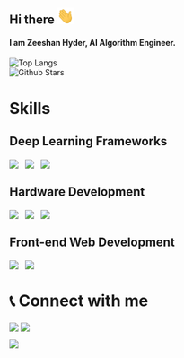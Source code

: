 <h2> Hi there <img src="https://github.com/ABSphreak/ABSphreak/blob/master/gifs/Hi.gif" width="30px"></h2>
<div align="left" width="50">
</div>
</p>

#### I am Zeeshan Hyder, AI Algorithm Engineer.

 
![Top Langs](https://github-readme-stats.vercel.app/api/top-langs/?username=zeeshann1&langs_count=8&theme=prussian&layout=compact&card_width=445)  
![Github Stars](https://github-readme-stats.vercel.app/api?username=zeeshann1&show_icons=true&locale=en&count_private=true&hide=stars&hide_rank=true&custom_title=My%20GitHub%20Stats&disable_animations=true&theme=prussian) 
  
#  Skills
## Deep Learning Frameworks
<p align="left">
      <a href="https://github.com/pytorch/pytorch" target="blank"><img align="center"
      src="https://i0.wp.com/www.marktechpost.com/wp-content/uploads/2020/11/pytorch-logo-dark.png?fit=1025%2C205&ssl=1"
      height="30" /></a>
      &nbsp;
      <a href="https://github.com/tensorflow/tensorflow" target="blank"><img align="center" 
      src="https://analyticsindiamag.com/wp-content/uploads/2018/01/tensorflow-1024x200.png" 
      height="35" /></a>
      &nbsp;
      <a href="https://github.com/onnx/onnx" target="blank"><img align="center" 
      src="https://artwork.lfaidata.foundation/projects/onnx/horizontal/black/onnx-horizontal-black.png" 
      height="30" /></a>
</p>
 
 ## Hardware Development
<p align="left">
      <a href="https://www.arduino.cc/" target="blank"><img align="center" 
      src="http://content.arduino.cc/brand/arduino-color.svg" 
      height="35" /></a>
      &nbsp;
      <a href="https://www.raspberrypi.com/" target="blank"><img align="center" 
      src="http://mastersofmedia.hum.uva.nl/wp-content/uploads/2014/09/raspberry_logo.png" 
      height="35" /></a>
      &nbsp;
      <a href="https://www.intel.com/content/www/us/en/developer/tools/neural-compute-stick/overview.html" target="blank"><img align="center" 
      src="https://pngimg.com/uploads/intel/intel_PNG12.png" 
      height="35" /></a>
      &nbsp;
  </p>
  
  ## Front-end Web Development

<p align="left">
<a href="https://www.gradio.app/" target="blank"><img align="center"
      src="https://img.stackshare.io/service/12683/2KMkheJx_400x400.png"
      height="65" /></a>
 &nbsp;
<a href="https://github.com/streamlit/streamlit" target="blank"><img align="center"
      src="https://upload.wikimedia.org/wikipedia/commons/7/77/Streamlit-logo-primary-colormark-darktext.png"
      height="55" /></a>
 </p>

# 📞 Connect with me
<p align="left">
      <a href="https://www.linkedin.com/in/zeeshan-hyder-496a28123/" target="blank"><img align="center"
            src="https://img.shields.io/badge/LinkedIn-0077B5?style=for-the-badge&logo=linkedin&logoColor=white" /></a>
      <a href="https://github.com/zeeshann1" target="blank"><img align="center"
            src="https://img.shields.io/badge/GitHub-100000?style=for-the-badge&logo=github&logoColor=white" /></a>
 
  </p>
 <p align="left"> 
     <img src= "https://komarev.com/ghpvc/?username=zeeshann1&color=ff69b4&style=flat-square%22%20alt=%22zeeshann1" /> </p>
  
